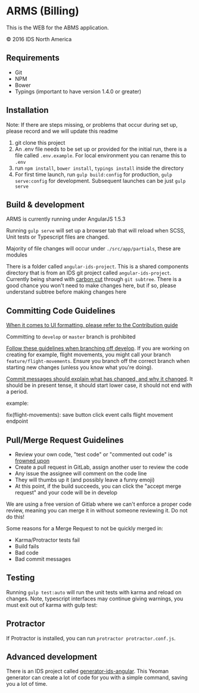 # ARMS (Billing)

This is the WEB for the ABMS application.

&copy; 2016 IDS North America

## Requirements

- Git
- NPM
- Bower
- Typings (important to have version 1.4.0 or greater)

## Installation

Note: If there are steps missing, or problems that occur during set up, please record and we will update this readme

1. git clone this project
2. An .env file needs to be set up or provided for the initial run, there is a file called `.env.example`.  For local environment you can rename this to `.env`
3. run `npm install`, `bower install`, `typings install` inside the directory
3. For first time launch, run `gulp build:config` for production, `gulp serve:config` for development.  Subsequent launches can be just `gulp serve`

## Build & development

ARMS is currently running under AngularJS 1.5.3

Running `gulp serve` will set up a browser tab that will reload
when SCSS, Unit tests or Typescript files are changed.

Majority of file changes will occur under `./src/app/partials`, these are modules

There is a folder called `angular-ids-project`.  This is a shared components directory that is from an IDS git project called `angular-ids-project`.  Currently being shared with [carbon cut](https://git.idscorporation.ca/eureka/carbon-cut-web) through `git subtree`.  There is a good chance you won't need to make changes here, but if so, please understand subtree before making changes here

## Committing Code Guidelines

[When it comes to UI formatting, please refer to the Contribution guide](CONTRIBUTING.md)

Committing to `develop` or `master` branch is prohibited

[Follow these guidelines when branching off develop](http://nvie.com/posts/a-successful-git-branching-model/).  If you are working on creating for example, flight movements, you might call your branch `feature/flight-movements`.  Ensure you branch off the correct branch when starting new changes (unless you know what you're doing).

[Commit messages should explain what has changed, and why it changed](https://github.com/angular/angular.js/blob/master/CONTRIBUTING.md#type).  It should be in present tense, it should start lower case, it should not end with a period.

example:

fix(flight-movements): save button click event calls flight movement endpoint

## Pull/Merge Request Guidelines

- Review your own code, "test code" or "commented out code" is [frowned upon](https://medium.com/@kentcdodds/please-don-t-commit-commented-out-code-53d0b5b26d5f#.nauwqapyd)
- Create a pull request in GitLab, assign another user to review the code
- Any issue the assignee will comment on the code line
- They will thumbs up it (and possibly leave a funny emoji)
- At this point, if the build succeeds, you can click the "accept merge request" and your code will be in develop
 
We are using a free version of Gitlab where we can't enforce a proper code review, meaning you can merge it in without someone reviewing it.  Do not do this!

Some reasons for a Merge Request to not be quickly merged in:

- Karma/Protractor tests fail
- Build fails
- Bad code
- Bad commit messages


## Testing

Running `gulp test:auto` will run the unit tests with karma and reload on changes.  Note, typescript interfaces may continue giving warnings, you must exit out of karma with gulp test:

## Protractor

If Protractor is installed, you can run `protractor protractor.conf.js`.

## Advanced development

There is an IDS project called [generator-ids-angular](https://git.idscorporation.ca/ids/generator-ids-angular).  This Yeoman generator can create a lot of code for you with a simple command, saving you a lot of time.
